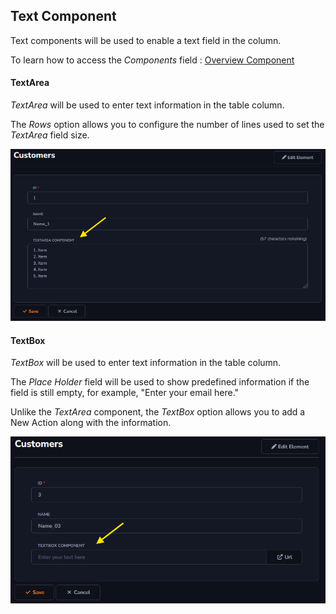 ## Text Component

Text components will be used to enable a text field in the column.

To learn how to access the *Components* field : [Overview Component ](../components/overview_component.md)

#### TextArea

*TextArea* will be used to enter text information in the table column.

The *Rows* option allows you to configure the number of lines used to set the *TextArea* field size.

![](../../media/component_text_example_1.png)

#### TextBox

*TextBox* will be used to enter text information in the table column.

The *Place Holder* field will be used to show predefined information if the field is still empty, for example, "Enter your email here."

Unlike the *TextArea* component, the *TextBox* option allows you to add a New Action along with the information.

![](../../media/component_text_example_2.png)